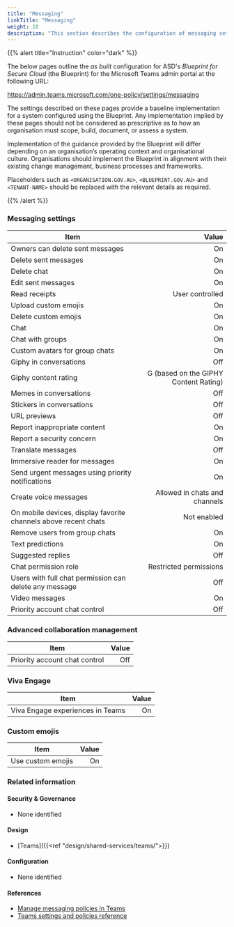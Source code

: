 ```yaml
---
title: "Messaging"
linkTitle: "Messaging"
weight: 10
description: "This section describes the configuration of messaging settings within Microsoft Teams associated with systems built according to guidance in ASD's Blueprint for Secure Cloud."
---
```


{{% alert title="Instruction" color="dark" %}}

The below pages outline the *as built* configuration for ASD's *Blueprint for Secure Cloud* (the Blueprint) for the Microsoft Teams admin portal at the following URL:

<https://admin.teams.microsoft.com/one-policy/settings/messaging>

The settings described on these pages provide a baseline implementation for a system configured using the Blueprint. Any implementation implied by these pages should not be considered as prescriptive as to how an organisation must scope, build, document, or assess a system.

Implementation of the guidance provided by the Blueprint will differ depending on an organisation’s operating context and organisational culture. Organisations should implement the Blueprint in alignment with their existing change management, business processes and frameworks.

Placeholders such as `<ORGANISATION.GOV.AU>`, `<BLUEPRINT.GOV.AU>` and `<TENANT-NAME>` should be replaced with the relevant details as required.

{{% /alert %}}

### Messaging settings

| Item                                                            |                                 Value |
| --------------------------------------------------------------- | ------------------------------------: |
| Owners can delete sent messages                                 |                                    On |
| Delete sent messages                                            |                                    On |
| Delete chat                                                     |                                    On |
| Edit sent messages                                              |                                    On |
| Read receipts                                                   |                       User controlled |
| Upload custom emojis                                            |                                    On |
| Delete custom emojis                                            |                                    On |
| Chat                                                            |                                    On |
| Chat with groups                                                |                                    On |
| Custom avatars for group chats                                  |                                    On |
| Giphy in conversations                                          |                                   Off |
| Giphy content rating                                            | G (based on the GIPHY Content Rating) |
| Memes in conversations                                          |                                   Off |
| Stickers in conversations                                       |                                   Off |
| URL previews                                                    |                                   Off |
| Report inappropriate content                                    |                                    On |
| Report a security concern                                       |                                    On |
| Translate messages                                              |                                   Off |
| Immersive reader for messages                                   |                                    On |
| Send urgent messages using priority notifications               |                                    On |
| Create voice messages                                           |         Allowed in chats and channels |
| On mobile devices, display favorite channels above recent chats |                           Not enabled |
| Remove users from group chats                                   |                                    On |
| Text predictions                                                |                                    On |
| Suggested replies                                               |                                   Off |
| Chat permission role                                            |                Restricted permissions |
| Users with full chat permission can delete any message          |                                   Off |
| Video messages                                                  |                                    On |
| Priority account chat control                                   |                                   Off |

### Advanced collaboration management

| Item                          | Value |
| ----------------------------- | ----: |
| Priority account chat control |   Off |

### Viva Engage

| Item                             | Value |
| -------------------------------- | ----: |
| Viva Engage experiences in Teams |    On |

### Custom emojis

| Item              | Value |
| ----------------- | ----: |
| Use custom emojis |    On |

### Related information

#### Security & Governance

* None identified
  
#### Design

* [Teams]({{<ref "design/shared-services/teams/">}})
  
#### Configuration

* None identified

#### References

* [Manage messaging policies in Teams](https://learn.microsoft.com/en-au/microsoftteams/messaging-policies-in-teams)
* [Teams settings and policies reference](https://learn.microsoft.com/en-au/microsoftteams/settings-policies-reference)
